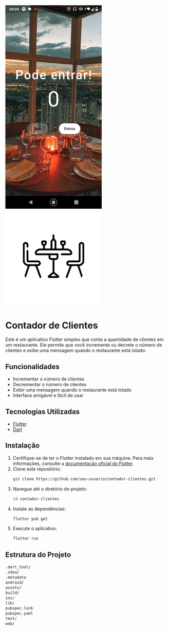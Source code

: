 <img src="assets/imagens/PagApp.jpeg" alt="Imagem da Tela Inicial" width="300"/>
<img src="assets/imagens/iconApp.png" alt="Icone do App" width="300"/>

# Contador de Clientes

Este é um aplicativo Flutter simples que conta a quantidade de clientes em um restaurante. Ele permite que você incremente ou decrete o número de clientes e exibe uma mensagem quando o restaurante está lotado.

## Funcionalidades

- Incrementar o número de clientes
- Decrementar o número de clientes
- Exibir uma mensagem quando o restaurante está lotado
- Interface amigável e fácil de usar

## Tecnologias Utilizadas

- [Flutter](https://flutter.dev/)
- [Dart](https://dart.dev/)

## Instalação

1. Certifique-se de ter o Flutter instalado em sua máquina. Para mais informações, consulte a [documentação oficial do Flutter](https://flutter.dev/docs/get-started/install).
2. Clone este repositório:
    ```sh
    git clone https://github.com/seu-usuario/contador-clientes.git
    ```
3. Navegue até o diretório do projeto:
    ```sh
    cd contador-clientes
    ```
4. Instale as dependências:
    ```sh
    flutter pub get
    ```
5. Execute o aplicativo:
    ```sh
    flutter run
    ```

## Estrutura do Projeto

```plaintext
.dart_tool/
.idea/
.metadata
android/
assets/
build/
ios/
lib/
pubspec.lock
pubspec.yaml
test/
web/
